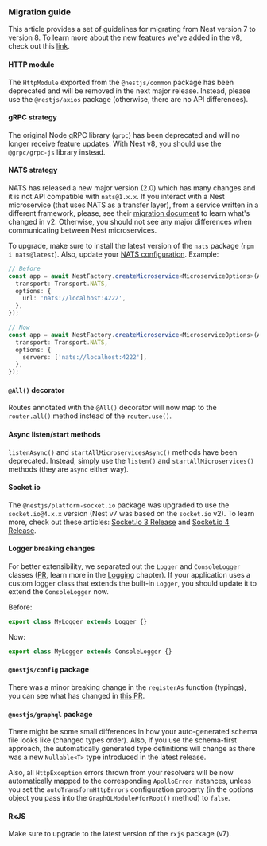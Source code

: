 ### Migration guide

This article provides a set of guidelines for migrating from Nest version 7 to version 8.
To learn more about the new features we've added in the v8, check out this [link](https://github.com/nestjs/nest/pull/6349).

#### HTTP module

The `HttpModule` exported from the `@nestjs/common` package has been deprecated and will be removed in the next major release.
Instead, please use the `@nestjs/axios` package (otherwise, there are no API differences).

#### gRPC strategy

The original Node gRPC library (`grpc`) has been deprecated and will no longer receive feature updates.
With Nest v8, you should use the `@grpc/grpc-js` library instead.

#### NATS strategy

NATS has released a new major version (2.0) which has many changes and it is not API compatible with `nats@1.x.x`.
If you interact with a Nest microservice (that uses NATS as a transfer layer), from a service written in a different framework, please, see their [migration document](https://github.com/nats-io/nats.js/blob/master/migration.md) to learn what's changed in v2. Otherwise, you should not see any major differences when communicating between Nest microservices.

To upgrade, make sure to install the latest version of the `nats` package (`npm i nats@latest`). Also, update your [NATS configuration](https://github.com/nats-io/nats.js/blob/master/migration.md#changed-configuration-properties). Example:

```typescript
// Before
const app = await NestFactory.createMicroservice<MicroserviceOptions>(AppModule, {
  transport: Transport.NATS,
  options: {
    url: 'nats://localhost:4222',
  },
});

// Now
const app = await NestFactory.createMicroservice<MicroserviceOptions>(AppModule, {
  transport: Transport.NATS,
  options: {
    servers: ['nats://localhost:4222'],
  },
});
```

#### `@All()` decorator

Routes annotated with the `@All()` decorator will now map to the `router.all()` method instead of the `router.use()`.

#### Async listen/start methods

`listenAsync()` and `startAllMicroservicesAsync()` methods have been deprecated.
Instead, simply use the `listen()` and `startAllMicroservices()` methods (they are `async` either way).

#### Socket.io

The `@nestjs/platform-socket.io` package was upgraded to use the `socket.io@4.x.x` version (Nest v7 was based on the `socket.io` v2).
To learn more, check out these articles: [Socket.io 3 Release](https://socket.io/blog/socket-io-3-release/) and [Socket.io 4 Release](https://socket.io/blog/socket-io-4-release/).


#### Logger breaking changes

For better extensibility, we separated out the `Logger` and `ConsoleLogger` classes ([PR](https://github.com/nestjs/nest/pull/6221), learn more in the [Logging](/techniques/logger) chapter). If your application uses a custom logger class that extends the built-in `Logger`, you should update it to extend the `ConsoleLogger` now.

Before:

```typescript
export class MyLogger extends Logger {}
```

Now:

```typescript
export class MyLogger extends ConsoleLogger {}
```


#### `@nestjs/config` package

There was a minor breaking change in the `registerAs` function (typings), you can see what has changed in [this PR](https://github.com/nestjs/config/pull/173).

#### `@nestjs/graphql` package

There might be some small differences in how your auto-generated schema file looks like (changed types order). Also, if you use the schema-first approach, the automatically generated type definitions will change as there was a new `Nullable<T>` type introduced in the latest release.

Also, all `HttpException` errors thrown from your resolvers will be now automatically mapped to the corresponding `ApolloError` instances, unless you set the `autoTransformHttpErrors` configuration property (in the options object you pass into the `GraphQLModule#forRoot()` method) to `false`.

#### RxJS

Make sure to upgrade to the latest version of the `rxjs` package (v7).
